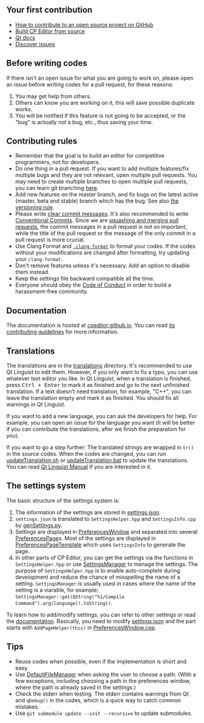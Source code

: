 ## Your first contribution

-   [How to contribute to an open source project on GitHub](https://egghead.io/series/how-to-contribute-to-an-open-source-project-on-github)
-   [Build CP Editor from source](https://cpeditor.org/docs/installation/build-from-source/)
-   [Qt docs](https://doc.qt.io/)
-   [Discover issues](https://github.com/cpeditor/cpeditor/contribute)

## Before writing codes

If there isn't an open issue for what you are going to work on, please open an issue before writing codes for a pull request, for these reasons:

1.  You may get help from others.
2.  Others can know you are working on it, this will save possible duplicate works.
3.  You will be notified if this feature is not going to be accepted, or the "bug" is actually not a bug, etc., thus saving your time.

## Contributing rules

-   Remember that the goal is to build an editor for competitive programmers, not for developers.
-   Do one thing in a pull request. If you want to add multiple features/fix multiple bugs and they are not relevant, open multiple pull requests. You may need to create multiple branches to open multiple pull requests, you can learn git branching [here](https://learngitbranching.js.org/).
-   Add new features on the master branch, and fix bugs on the latest active (master, beta and stable) branch which has the bug. See also [the versioning rule](VERSIONING.md).
-   Please write [clear commit messages](https://chris.beams.io/posts/git-commit/). It's also recommended to write [Conventional Commits](https://www.conventionalcommits.org/). Since we are [squashing and merging pull requests](https://docs.github.com/en/free-pro-team@latest/github/collaborating-with-issues-and-pull-requests/about-pull-request-merges#squash-and-merge-your-pull-request-commits), the commit messages in a pull request is not so important, while the title of the pull request or the message of the only commit in a pull request is more crucial.
-   Use Clang Format and [`.clang-format`](.clang-format) to format your codes. If the codes without your modifications are changed after formatting, try updating your `clang-format`.
-   Don't remove features unless it's necessary. Add an option to disable them instead.
-   Keep the settings file backward compatible all the time.
-   Everyone should obey the [Code of Conduct](CODE_OF_CONDUCT.md) in order to build a harassment-free community.

## Documentation

The documentation is hosted at [cpeditor.github.io](https://github.com/cpeditor/cpeditor.github.io). You can read [its contributing guidelines](https://github.com/cpeditor/cpeditor.github.io/blob/hugo/CONTRIBUTING.md) for more information.

## Translations

The translations are in the [translations](translations) directory. It's recommended to use Qt Linguist to edit them. However, if you only want to fix a typo, you can use whatever text editor you like. In Qt Linguist, when a translation is finished, press <kbd>Ctrl + Enter</kbd> to mark it as finished and go to the next unfinished translation. If a text doesn't need translation, for example, "C++", you can leave the translation empty and mark it as finished. You should fix all warnings in Qt Linguist.

If you want to add a new language, you can ask the developers for help. For example, you can open an issue for the language you want (it will be better if you can contribute the translations, after we finish the preparation for you).

If you want to go a step further: The translated strings are wrapped in `tr()` in the source codes. When the codes are changed, you can run [updateTranslation.sh](tools/updateTranslation.sh) or [updateTranslation.bat](tools/updateTranslation.bat) to update the translations. You can read [Qt Linguist Manual](https://doc.qt.io/qt-5/qtlinguist-index.html) if you are interested in it.

## The settings system

The basic structure of the settings system is:

1.  The information of the settings are stored in [settings.json](src/Settings/settings.json).
2.  `settings.json` is translated to `SettingsHelper.hpp` and `SettingsInfo.cpp` by [genSettings.py](src/Settings/genSettings.py).
3.  Settings are displayed in [PreferencesWindow](src/Settings/PreferencesWindow.hpp) and separated into several [PreferencesPage](src/Settings/PreferencesPage.hpp)s. Most of the settings are displayed in [PreferencesPageTemplate](src/Settings/PreferencesPageTemplate.hpp) which uses `SettingsInfo` to generate the page.
4.  In other parts of CP Editor, you can get the settings via the functions in `SettingsHelper.hpp` or use [SettingsManager](src/Settings/SettingsManager.hpp) to manage the settings. The purpose of `SettingsHelper.hpp` is to enable auto-complete during development and reduce the chance of misspelling the name of a setting. `SettingsManager` is usually used in cases where the name of the setting is a viarable, for example: `SettingsManager::get(QString("%1/Compile Command").arg(language)).toString()`.

To learn how to add/modify settings, you can refer to other settings or read the [documentation](src/Settings/README.md). Basically, you need to modify [settings.json](src/Settings/settings.json) and the part starts with `AddPageHelper(this)` in [PreferencesWindow.cpp](src/Settings/PreferencesWindow.cpp).

## Tips

-   Reuse codes when possible, even if the implementation is short and easy.
-   Use [DefaultFileManager](src/Settings/DefaultPathManager.hpp) when asking the user to choose a path. (With a few exceptions, including choosing a path in the preferences window, where the path is already saved in the settings.)
-   Check the stderr when testing. The stderr contains warnings from Qt and `qDebug()` in the codes, which is a quick way to catch common mistakes.
-   Use `git submodule update --init --recursive` to update submodules.
